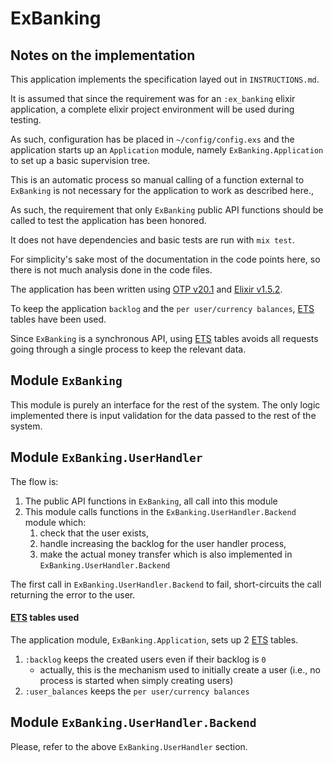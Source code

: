 # ExBanking

## Notes on the implementation

This application implements the specification layed out
in `INSTRUCTIONS.md`.

It is assumed that since the requirement was for an `:ex_banking`
elixir application, a complete elixir project environment will be
used during testing.

As such, configuration has be placed in `~/config/config.exs` and
the application starts up an `Application` module, namely
`ExBanking.Application` to set up a basic supervision tree.

This is an automatic process so manual calling of a function
external to `ExBanking` is not necessary for the application
to work as described here.,

As such, the requirement that only `ExBanking`
public API functions should be called to test the application
has been honored.

It does not have dependencies and basic tests are run with `mix test`.

For simplicity's sake most of the documentation in the code
points here, so there is not much analysis done in the code files.

The application has been written using
[OTP v20.1](https://github.com/erlang/otp/releases/tag/OTP-20.1) and
[Elixir v1.5.2](https://github.com/elixir-lang/elixir/releases/tag/v1.5.2).

To keep the application `backlog` and the `per user/currency balances`,
[ETS](http://erlang.org/doc/man/ets.html) tables have been used.

Since `ExBanking` is a synchronous API, using
[ETS](http://erlang.org/doc/man/ets.html) tables avoids
all requests going through a single process to keep the relevant data.

## Module `ExBanking`

This module is purely an interface for the rest of the system.
The only logic implemented there is input validation for the data
passed to the rest of the system.

## Module `ExBanking.UserHandler`

The flow is:

1. The public API functions in `ExBanking`, all call into this module
2. This module calls functions in the `ExBanking.UserHandler.Backend`
    module which:
    1. check that the user exists,
    2. handle increasing the backlog for the user handler process,
    3. make the actual money transfer which is also implemented
       in `ExBanking.UserHandler.Backend`

The first call in `ExBanking.UserHandler.Backend` to fail, short-circuits
the call returning the error to the user.

#### [ETS](http://erlang.org/doc/man/ets.html) tables used

The application module, `ExBanking.Application`, sets up 2
[ETS](http://erlang.org/doc/man/ets.html) tables.

1. `:backlog` keeps the created users even if their backlog is `0`
    * actually, this is the mechanism used to initially create a user
    (i.e., no process is started when simply creating users)
2. `:user_balances` keeps the `per user/currency balances`

## Module `ExBanking.UserHandler.Backend`

Please, refer to the above `ExBanking.UserHandler` section.
